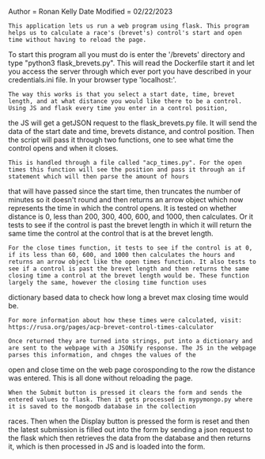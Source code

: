 Author = Ronan Kelly
Date Modified = 02/22/2023


	This application lets us run a web program using flask. This program helps us to calculate a race's (brevet's) control's start and open time without having to reload the page.
To start this program all you must do is enter the '/brevets' directory and type "python3 flask_brevets.py". This will read the Dockerfile start it and let you access the server through which ever port
you have described in your credentials.ini file. In your browser type 'localhost:<port>'.

	The way this works is that you select a start date, time, brevet length, and at what distance you would like there to be a control. Using JS and flask every time you enter in a control position,
the JS will get a getJSON request to the flask_brevets.py file. It will send the data of the start date and time, brevets distance, and control position. Then the script will pass it through
two functions, one to see what time the control opens and when it closes.

	This is handled through a file called "acp_times.py". For the open times this function will see the position and pass it through an if statement which will then parse the amount of hours
that will have passed since the start time, then truncates the number of minutes so it doesn't round and then returns an arrow object which now represents the time in which the control opens.
It is tested on whether distance is 0, less than 200, 300, 400, 600, and 1000, then calculates. Or it tests to see if the control is past the brevet length in which it will return the same time the
control at the control that is at the brevet length.


	For the close times function, it tests to see if the control is at 0, if its less than 60, 600, and 1000 then calculates the hours and returns an arrow object like the open times function. It also tests to see if a control is past the brevet length and then returns the same closing time a control at the brevet length would be. These function largely the same, however the closing time function uses
dictionary based data to check how long a brevet max closing time would be.

	For more information about how these times were calculated, visit: https://rusa.org/pages/acp-brevet-control-times-calculator

	Once returned they are turned into strings, put into a dictionary and are sent to the webpage with a JSONify response. The JS in the webpage parses this information, and chnges the values of the
open and close time on the web page corosponding to the row the distance was entered. This is all done without reloading the page.


	When the Submit button is pressed it clears the form and sends the entered values to flask. Then it gets processed in mypymongo.py where it is saved to the mongodb database in the collection
races. Then when the Display button is pressed the form is reset and then the latest submission is filled out into the form by sending a json request to the flask which then retrieves the data from the
database and then returns it, which is then processed in JS and is loaded into the form.
